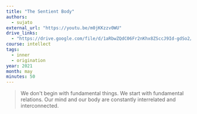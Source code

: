 ```yaml
---
title: "The Sentient Body"
authors:
  - sujato
external_url: "https://youtu.be/m0jKKzzv0WU"
drive_links:
  - "https://drive.google.com/file/d/1aRbwZQdC06Fr2nKhx8ZSccJ9Id-gdSo2/view?usp=drivesdk"
course: intellect
tags:
  - inner
  - origination
year: 2021
month: may
minutes: 50
---
```


> We don't begin with fundamental things. We start with fundamental relations. Our mind and our body are constantly interrelated and interconnected.
